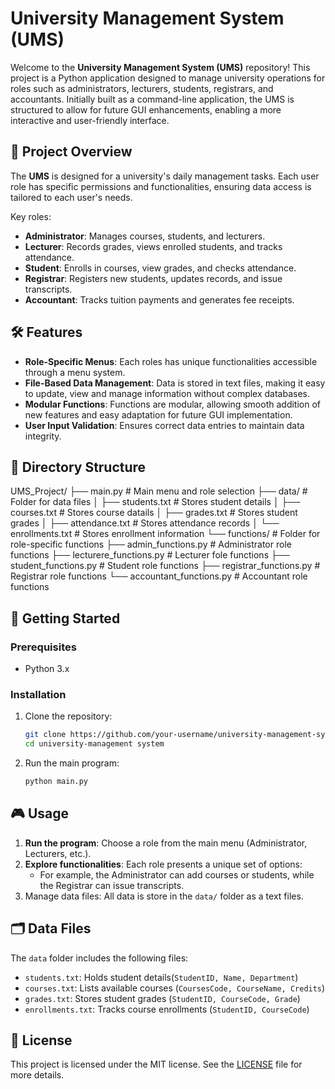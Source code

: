 # University Management System (UMS)

Welcome to the **University Management System (UMS)** repository! This project is a Python application designed to manage university operations for roles such as administrators, lecturers, students, registrars, and accountants. Initially built as a command-line application, the UMS is structured to allow for future GUI enhancements, enabling a more interactive and user-friendly interface.

## 📜 Project Overview

The **UMS** is designed for a university's daily management tasks. Each user role has specific permissions and functionalities, ensuring data access is tailored to each user's needs.

Key roles:
- **Administrator**: Manages courses, students, and lecturers.
- **Lecturer**: Records grades, views enrolled students, and tracks attendance.
- **Student**: Enrolls in courses, view grades, and checks attendance.
- **Registrar**: Registers new students, updates records, and issue transcripts.
- **Accountant**: Tracks tuition payments and generates fee receipts.

## 🛠 Features

- **Role-Specific Menus**: Each roles has unique functionalities accessible through a menu system.
- **File-Based Data Management**: Data is stored in text files, making it easy to update, view and manage information without complex databases.
- **Modular Functions**: Functions are modular, allowing smooth addition of new features and easy adaptation for future GUI implementation.
- **User Input Validation**: Ensures correct data entries to maintain data integrity.

## 📂 Directory Structure

UMS_Project/
├── main.py                     # Main menu and role selection
├── data/                       # Folder for data files
│   ├── students.txt            # Stores student details
│   ├── courses.txt             # Stores course datails
│   ├── grades.txt              # Stores student grades
│   ├── attendance.txt          # Stores attendance records
│   └── enrollments.txt         # Stores enrollment information
└── functions/                  # Folder for role-specific functions
    ├── admin_functions.py      # Administrator role functions
    ├── lecturere_functions.py  # Lecturer fole functions
    ├── student_functions.py    # Student role functions
    ├── registrar_functions.py  # Registrar role functions
    └── accountant_functions.py # Accountant role functions

## 🚀 Getting Started

### Prerequisites
- Python 3.x

### Installation
1. Clone the repository:
   ``` bash
   git clone https://github.com/your-username/university-management-system.git
   cd university-management system
   ```

2. Run the main program:
   ``` bash
   python main.py
   ```

## 🎮 Usage
1. **Run the program**: Choose a role from the main menu (Administrator, Lecturers, etc.).
2. **Explore functionalities**: Each role presents a unique set of options:
   - For example, the Administrator can add courses or students, while the Registrar can issue transcripts.
3. Manage data files: All data is store in the `data/` folder as a text files.

## 🗂 Data Files

The `data` folder includes the following files:
- `students.txt`: Holds student details(`StudentID, Name, Department`)
- `courses.txt`: Lists available courses (`CoursesCode, CourseName, Credits`)
- `grades.txt`: Stores student grades (`StudentID, CourseCode, Grade`)
- `enrollments.txt`: Tracks course enrollments (`StudentID, CourseCode`)

## 📜 License

This project is licensed under the MIT license. See the [LICENSE](https://github.com/CycPhoenix/University-Management-System/blob/master/LICENSE) file for more details.